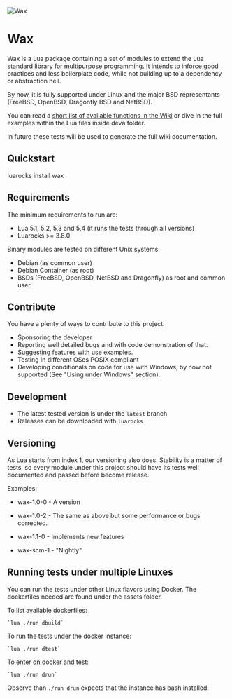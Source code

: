 ![Wax](https://repository-images.githubusercontent.com/527150563/25981ea3-4df3-4c7e-b496-6c66ee7a5574)

# Wax

Wax is a Lua package containing a set of modules to extend the Lua standard
library for multipurpose programming. It intends to inforce good practices
and less boilerplate code, while not building up to a dependency or abstraction
hell.

By now, it is fully supported under Linux and the major BSD representants
(FreeBSD, OpenBSD, Dragonfly BSD and NetBSD).

You can read a
[short list of available functions in the Wiki](
https://codeberg.org/wax/wax/wiki
) or dive in the full examples within the Lua files inside deva folder.

In future these tests will be used to generate the full wiki documentation.


## Quickstart

luarocks install wax


## Requirements
The minimum requirements to run are:

* Lua 5.1, 5.2, 5,3 and 5,4 (it runs the tests through all versions)
* Luarocks >= 3.8.0

Binary modules are tested on different Unix systems:

* Debian (as common user)
* Debian Container (as root)
* BSDs (FreeBSD, OpenBSD, NetBSD and Dragonfly) as root and common user.


## Contribute

You have a plenty of ways to contribute to this project:

* Sponsoring the developer
* Reporting well detailed bugs and with code demonstration of that.
* Suggesting features with use examples.
* Testing in different OSes POSIX compliant
* Developing conditionals on code for use with Windows, by now not
supported (See "Using under Windows" section).


## Development

* The latest tested version is under the `latest` branch
* Releases can be downloaded with `luarocks`


## Versioning

As Lua starts from index 1, our versioning also does.
Stability is a matter of tests, so every module under this project
should have its tests well documented and passed before become release.

Examples:

* wax-1.0-0 - A version
* wax-1.0-2 - The same as above but some performance or bugs corrected.
* wax-1.1-0 - Implements new features

* wax-scm-1 - "Nightly"


## Running tests under multiple Linuxes

You can run the tests under other Linux flavors using Docker.
The dockerfiles needed are found under the assets folder.

To list available dockerfiles:

    `lua ./run dbuild`

To run the tests under the docker instance:

    `lua ./run dtest`

To enter on docker and test:

    `lua ./run drun`

Observe than `./run drun` expects that the instance has bash installed.


